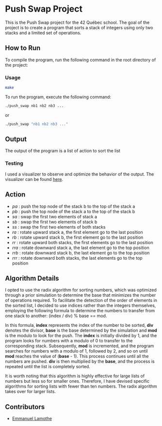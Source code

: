 # Push Swap Project

This is the Push Swap project for the 42 Québec school. The goal of the project is to create a program that sorts a stack of integers using only two stacks and a limited set of operations.

## How to Run

To compile the program, run the following command in the root directory of the project:

### Usage
```bash
make
```
To run the program, execute the following command:

```bash
./push_swap nb1 nb2 nb3 ...
```
or
```bash
./push_swap "nb1 nb2 nb3 ..." 
```

## Output

The output of the program is a list of action to sort the list

### Testing
I used a visualizer to observe and optimize the behavior of the output. The visualizer can be found [here](https://github.com/o-reo/push_swap_visualizer).

## Action
- _pa_	: push the top node of the stack b to the top of the stack a
- _pb_	: push the top node of the stack a to the top of the stack b
- _sa_	: swap the first two elements of stack a
- _sb_	: swap the first two elements of stack b
- _ss_	: swap the first two elements of both stacks
- _ra_	: rotate upward stack a, the first element go to the last position
- _rb_	: rotate upward stack b, the first element go to the last position
- _rr_  : rotate upward both stacks, the first elements go to the last position
- _rra_	: rotate downward stack a, the last element go to the top position
- _rrb_	: rotate downward stack b, the last element go to the top position
- _rrr_	: rotate downward both stacks, the last elements go to the top position


## Algorithm Details

I opted to use the radix algorithm for sorting numbers, which was optimized through a prior simulation to determine the base that minimizes the number of operations required. To facilitate the detection of the order of elements in the sorted list, I decided to use indices rather than the integers themselves, employing the following formula to determine the numbers to transfer from one stack to another: (index / div) % base == mod.

In this formula, **index** represents the index of the number to be sorted, **div** denotes the divisor, **base** is the base determined by the simulation and **mod** is the modulo to look for the push. The **index** is initially divided by 1, and the program looks for numbers with a modulo of 0 to transfer to the corresponding stack. Subsequently, **mod** is incremented, and the program searches for numbers with a modulo of 1, followed by 2, and so on until **mod** reaches the value of (**base** - 1). This process continues until all the numbers are pushed. **div** is then multiplied by the **base**, and the process is repeated until the list is completely sorted.

It is worth noting that this algorithm is highly effective for large lists of numbers but less so for smaller ones. Therefore, I have devised specific algorithms for sorting lists with fewer than ten numbers. The radix algorithm takes over for larger lists.

## Contributors

- [Emmanuel Lamothe](https://github.com/TwindZ)